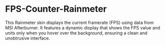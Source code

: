 # FPS-Counter-Rainmeter
This Rainmeter skin displays the current framerate (FPS) using data from MSI Afterburner. It features a dynamic display that shows the FPS value and units only when you hover over the background, ensuring a clean and unobtrusive interface.

